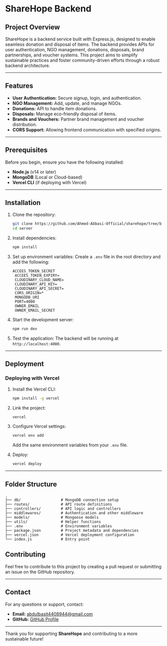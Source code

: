 # ShareHope Backend

## Project Overview
ShareHope is a backend service built with Express.js, designed to enable seamless donation and disposal of items. The backend provides APIs for user authentication, NGO management, donations, disposals, brand partnerships, and voucher systems. This project aims to simplify sustainable practices and foster community-driven efforts through a robust backend architecture.

---

## Features
- **User Authentication:** Secure signup, login, and authentication.
- **NGO Management:** Add, update, and manage NGOs.
- **Donations:** API to handle item donations.
- **Disposals:** Manage eco-friendly disposal of items.
- **Brands and Vouchers:** Partner brand management and voucher distribution.
- **CORS Support:** Allowing frontend communication with specified origins.

---

## Prerequisites
Before you begin, ensure you have the following installed:
- **Node.js** (v14 or later)
- **MongoDB** (Local or Cloud-based)
- **Vercel CLI** (if deploying with Vercel)
---

## Installation

1. Clone the repository:
   ```bash
   git clone https://github.com/Ahmed-Abbasi-Official/sharehope/tree/backend
   cd server
   ```

2. Install dependencies:
   ```bash
   npm install
   ```

3. Set up environment variables:
   Create a `.env` file in the root directory and add the following:
   ```env
   ACCEES_TOKEN_SECRET
    ACCEES_TOKEN_EXPIRY=
    CLOUDINARY_CLOUD_NAME=
    CLOUDINARY_API_KEY=
    CLOUDINARY_API_SECRET=
    CORS_ORIGIN=*
    MONGODB_URI
    PORT=4000
    OWNER_EMAIL
    OWNER_EMAIL_SECRET
   ```

4. Start the development server:
   ```bash
   npm run dev
   ```

5. Test the application:
   The backend will be running at `http://localhost:4000`.

---

## Deployment

### Deploying with Vercel

1. Install the Vercel CLI:
   ```bash
   npm install -g vercel
   ```

2. Link the project:
   ```bash
   vercel
   ```

3. Configure Vercel settings:
   ```bash
   vercel env add
   ```
   Add the same environment variables from your `.env` file.

4. Deploy:
   ```bash
   vercel deploy
   ```

---

## Folder Structure
```
.
├── db/                  # MongoDB connection setup
├── routes/              # API route definitions
├── controllers/         # API logic and controllers
├── middlewares/         # Authentication and other middleware
├── models/              # Mongoose models
├── utils/               # Helper functions
├── .env                 # Environment variables
├── package.json         # Project metadata and dependencies
├── vercel.json          # Vercel deployment configuration
└── index.js             # Entry point
```

## Contributing
Feel free to contribute to this project by creating a pull request or submitting an issue on the GitHub repository.

---

## Contact
For any questions or support, contact:
- **Email:** abdulbasit4408944@gmail.com
- **GitHub:** [GitHub Profile](https://github.com/abdulbasit110)

---

Thank you for supporting **ShareHope** and contributing to a more sustainable future!

